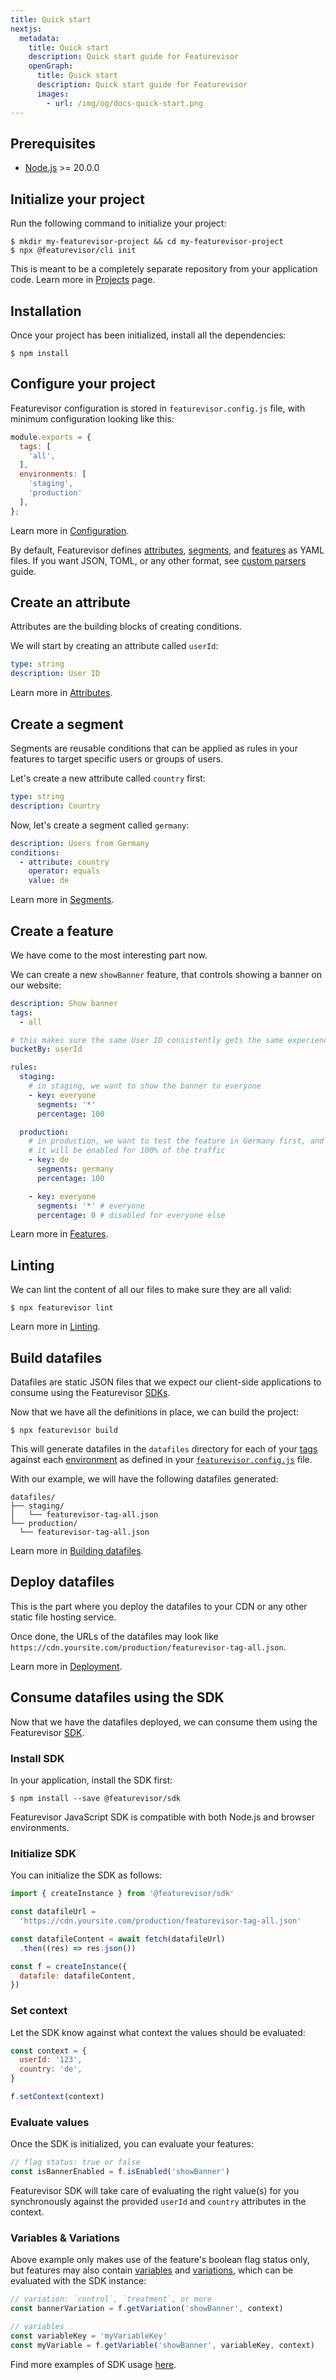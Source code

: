 ```yaml
---
title: Quick start
nextjs:
  metadata:
    title: Quick start
    description: Quick start guide for Featurevisor
    openGraph:
      title: Quick start
      description: Quick start guide for Featurevisor
      images:
        - url: /img/og/docs-quick-start.png
---
```


## Prerequisites

- [Node.js](https://nodejs.org/en/) >= 20.0.0

## Initialize your project

Run the following command to initialize your project:

```{% title="Command" %}
$ mkdir my-featurevisor-project && cd my-featurevisor-project
$ npx @featurevisor/cli init
```

This is meant to be a completely separate repository from your application code. Learn more in [Projects](/docs/projects) page.

## Installation

Once your project has been initialized, install all the dependencies:

```{% title="Command" %}
$ npm install
```

## Configure your project

Featurevisor configuration is stored in `featurevisor.config.js` file, with minimum configuration looking like this:

```js {% path="featurevisor.config.js" %}
module.exports = {
  tags: [
    'all',
  ],
  environments: [
    'staging',
    'production'
  ],
};
```

Learn more in [Configuration](/docs/configuration).

By default, Featurevisor defines [attributes](/docs/attributes), [segments](/docs/segments), and [features](/docs/features) as YAML files. If you want JSON, TOML, or any other format, see [custom parsers](/docs/advanced/custom-parsers) guide.

## Create an attribute

Attributes are the building blocks of creating conditions.

We will start by creating an attribute called `userId`:

```yml {% path="attributes/userId.yml" %}
type: string
description: User ID
```

Learn more in [Attributes](/docs/attributes).

## Create a segment

Segments are reusable conditions that can be applied as rules in your features to target specific users or groups of users.

Let's create a new attribute called `country` first:

```yml {% path="attributes/country.yml" %}
type: string
description: Country
```

Now, let's create a segment called `germany`:

```yml {% path="segments/germany.yml" %}
description: Users from Germany
conditions:
  - attribute: country
    operator: equals
    value: de
```

Learn more in [Segments](/docs/segments).

## Create a feature

We have come to the most interesting part now.

We can create a new `showBanner` feature, that controls showing a banner on our website:

```yml {% path="features/showBanner.yml" %}
description: Show banner
tags:
  - all

# this makes sure the same User ID consistently gets the same experience
bucketBy: userId

rules:
  staging:
    # in staging, we want to show the banner to everyone
    - key: everyone
      segments: '*'
      percentage: 100

  production:
    # in production, we want to test the feature in Germany first, and
    # it will be enabled for 100% of the traffic
    - key: de
      segments: germany
      percentage: 100

    - key: everyone
      segments: '*' # everyone
      percentage: 0 # disabled for everyone else
```

Learn more in [Features](/docs/features).

## Linting

We can lint the content of all our files to make sure they are all valid:

```{% title="Command" %}
$ npx featurevisor lint
```

Learn more in [Linting](/docs/linting).

## Build datafiles

Datafiles are static JSON files that we expect our client-side applications to consume using the Featurevisor [SDKs](/docs/sdks/).

Now that we have all the definitions in place, we can build the project:

```{% title="Command" %}
$ npx featurevisor build
```

This will generate datafiles in the `datafiles` directory for each of your [tags](/docs/tags/) against each [environment](/docs/environments/) as defined in your [`featurevisor.config.js`](/docs/configuration/) file.

With our example, we will have the following datafiles generated:

```
datafiles/
├── staging/
│   └── featurevisor-tag-all.json
└── production/
  └── featurevisor-tag-all.json
```

Learn more in [Building datafiles](/docs/building-datafiles).

## Deploy datafiles

This is the part where you deploy the datafiles to your CDN or any other static file hosting service.

Once done, the URLs of the datafiles may look like `https://cdn.yoursite.com/production/featurevisor-tag-all.json`.

Learn more in [Deployment](/docs/deployment).

## Consume datafiles using the SDK

Now that we have the datafiles deployed, we can consume them using the Featurevisor [SDK](/docs/sdks/).

### Install SDK

In your application, install the SDK first:

```{% title="Command" %}
$ npm install --save @featurevisor/sdk
```

Featurevisor JavaScript SDK is compatible with both Node.js and browser environments.

### Initialize SDK

You can initialize the SDK as follows:

```js {% path="your-app/index.js" %}
import { createInstance } from '@featurevisor/sdk'

const datafileUrl =
  'https://cdn.yoursite.com/production/featurevisor-tag-all.json'

const datafileContent = await fetch(datafileUrl)
  .then((res) => res.json())

const f = createInstance({
  datafile: datafileContent,
})
```

### Set context

Let the SDK know against what context the values should be evaluated:

```js
const context = {
  userId: '123',
  country: 'de',
}

f.setContext(context)
```

### Evaluate values

Once the SDK is initialized, you can evaluate your features:

```js
// flag status: true or false
const isBannerEnabled = f.isEnabled('showBanner')
```

Featurevisor SDK will take care of evaluating the right value(s) for you synchronously against the provided `userId` and `country` attributes in the context.

### Variables & Variations

Above example only makes use of the feature's boolean flag status only, but features may also contain [variables](/docs/features/#variables) and [variations](/docs/features/#variations), which can be evaluated with the SDK instance:

```js
// variation: `control`, `treatment`, or more
const bannerVariation = f.getVariation('showBanner', context)

// variables
const variableKey = 'myVariableKey'
const myVariable = f.getVariable('showBanner', variableKey, context)
```

Find more examples of SDK usage [here](/docs/sdks/javascript/).
